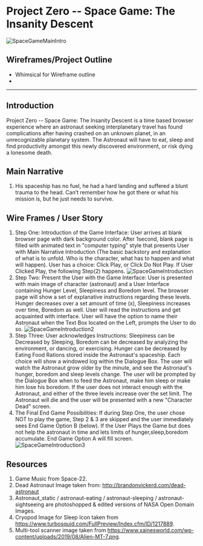 

# Project Zero -- Space Game: The Insanity Descent 

![SpaceGameMainIntro](https://git.generalassemb.ly/victordoyle/SpaceGame/blob/master/media/images/InsanityDescent-SpaceGame.jpg?raw=true)

## Wireframes/Project Outline

- Whimsical for Wireframe outline
- 

---
## Introduction
Project Zero -- Space Game: The Insanity Descent is a time based browser experience where an astronaut seeking interplanetary travel has found complications after having crashed on an unknown planet, in an unrecognizable planetary system. The Astronaut will have to eat, sleep and find productivity amongst this newly discovered environment, or risk dying a lonesome death.

## Main Narrative

1. His spaceship has no fuel, he had a hard landing and suffered a blunt trauma to the head. Can’t remember how he got there or what his mission is, but he just needs to survive.

## Wire Frames / User Story

1. Step One: Introduction of the Game Interface: 
User arrives at blank browser page with dark background color. After 1second, blank page is filled with animated text in "computer typing" style that presents User with Main Narrative Introduction (The basic backstory and explanation of what is to unfold. Who is the character, what has to happen and what will happen).
User has a choice: Click Play, or Click Do Not Play. If User Clicked Play, the following Step(2) happens.
![SpaceGameIntroduction](https://git.generalassemb.ly/victordoyle/SpaceGame/blob/master/media/wireframe/stepOneSpaceGame.png)
2. Step Two: Present the User with the Game Interface:
User is presented with main image of character (astronaut) and a User Interface containing Hunger Level, Sleepiness and Boredom level. The browser page will show a set of explanative instructions regarding these levels. Hunger decreases over a set amount of time (x), Sleepiness increases over time, Boredom as well. 
User will read the instructions and get acquainted with interface. User will have the option to name their Astronaut when the Text Box located on the Left, prompts the User to do so.
![SpaceGameIntroduction2](https://git.generalassemb.ly/victordoyle/SpaceGame/blob/master/media/wireframe/stepTwoSpaceGame.png)
3. Step Three: User acknowledges Instructions: Sleepiness can be Decreased by Sleeping, Boredom can be decreased by analyzing the environment, or dancing, or exercising. Hunger can be decreased by Eating Food Rations stored inside the Astronaut's spaceship. Each choice will show a windowed log within the Dialogue Box.
The user will watch the Astronaut grow older by the minute, and see the Astronaut's hunger, boredom and sleep levels change. The user will be prompted by the Dialogue Box when to feed the Astronaut, make him sleep or make him lose his boredom. 
If the user does not interact enough with the Astronaut, and either of the three levels increase over the set limit. The Astronaut will die and the user will be presented with a new "Character Dead" screen. 
4. The Final End Game Possibilities:
If during Step One, the user chose NOT to play the game, Step 2 & 3 are skipped and the user immediately sees End Game Option B (below). 
If the User Plays the Game but does not help the astronaut in time and lets limits of hunger,sleep,boredom accumulate. End Game Option A will fill screen.
![SpaceGameIntroduction3](https://git.generalassemb.ly/victordoyle/SpaceGame/blob/master/media/wireframe/endGameWindows.png)

## Resources
1. Game Music from Space-22.
2. Dead Astronaut Image taken from: http://brandonvickerd.com/dead-astronaut
3. Astronaut_static / astronaut-eating / astronaut-sleeping / astronaut-sightseeing are photoshopped & edited versions of NASA Open Domain Images.
4. Cryopod Image for Sleep Icon taken from https://www.turbosquid.com/FullPreview/Index.cfm/ID/1217889.
5. Multi-tool scanner image taken from https://www.xainesworld.com/wp-content/uploads/2019/08/Alien-MT-7.png. 




